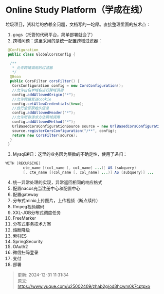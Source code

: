 # Online Study Platform（学成在线）

垃圾项目，资料给的依赖全问题，文档写的一坨屎。直接整理里面的技术点：

1. gogs（托管的代码平台，简单部署就会了）
2. 跨域问题：这里采用的是统一配置跨域过滤器：

```java
 @Configuration
 public class GlobalCorsConfig {

  /**
   * 允许跨域调用的过滤器
   */
  @Bean
  public CorsFilter corsFilter() {
   CorsConfiguration config = new CorsConfiguration();
   //允许白名单域名进行跨域调用
   config.addAllowedOrigin("*");
   //允许跨越发送cookie
   config.setAllowCredentials(true);
   //放行全部原始头信息
   config.addAllowedHeader("*");
   //允许所有请求方法跨域调用
   config.addAllowedMethod("*");
   UrlBasedCorsConfigurationSource source = new UrlBasedCorsConfigurationSource();
   source.registerCorsConfiguration("/**", config);
   return new CorsFilter(source);
  }
 }
```

3. Mysql递归：这里的业务因为层数的不确定性，使用了递归：

```java
WITH [RECURSIVE]
        cte_name [(col_name [, col_name] ...)] AS (subquery)
        [, cte_name [(col_name [, col_name] ...)] AS (subquery)] ...
```

4. 统一异常处理的实现，异常返回相同的响应格式
5. 配置nacos充当注册中心和配置中心
6. 配置gateway
7. 分布式minio上传图片，上传视频（断点续传）
8. ffmpeg视频编码
9. XXL-JOB分布式调度任务
10. FreeMarker
11. 分布式事务技术方案
12. 熔断降级
13. 索引ES
14. SpringSecurity
15. OAuth2
16. 微信扫码登录
17. 支付
18. 部署































> 更新: 2024-12-31 11:31:34  
> 原文: <https://www.yuque.com/u25002409/zhab2g/od3hcwm0k7cptpxo>
